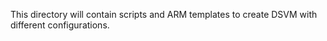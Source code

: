 This directory will contain scripts and ARM templates to create DSVM with different configurations. 
